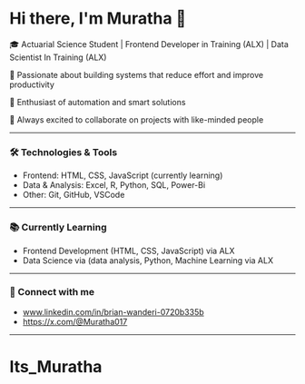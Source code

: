 # Hi there, I'm Muratha 👋

🎓 Actuarial Science Student | Frontend Developer in Training (ALX) | Data Scientist In Training (ALX)

🚀 Passionate about building systems that reduce effort and improve productivity  

🤖 Enthusiast of automation and smart solutions
  
🤝 Always excited to collaborate on projects with like-minded people  

---

### 🛠️ Technologies & Tools  
- Frontend: HTML, CSS, JavaScript (currently learning)
- Data & Analysis: Excel, R, Python, SQL, Power-Bi 
- Other: Git, GitHub, VSCode 

---

### 📚 Currently Learning  
- Frontend Development (HTML, CSS, JavaScript) via ALX  
- Data Science via (data analysis, Python, Machine Learning via ALX 

---

### 🔗 Connect with me  
- www.linkedin.com/in/brian-wanderi-0720b335b 
- https://x.com/@Muratha017 

---

# Its_Muratha
